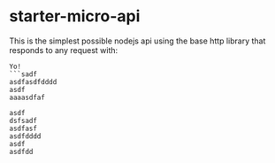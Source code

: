 # starter-micro-api

This is the simplest possible nodejs api using the base http library that responds to any request with:   
```ddd
Yo! 
```sadf
asdfasdfdddd
asdf
aaaasdfaf

asdf
dsfsadf
asdfasf
asdfdddd
asdf
asdfdd
